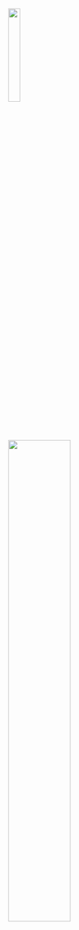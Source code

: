 ### <img src="https://github.com/luigilodi/luigilodi/assets/28441957/e7b4729f-1a75-4bf7-8220-8a9b3681071b" width="22%" >

<div>

  <img src="https://github.com/luigilodi/luigilodi/assets/28441957/87244b4a-a2eb-4eea-a2d2-4d526257a7f1" width="50%" >
</div>
